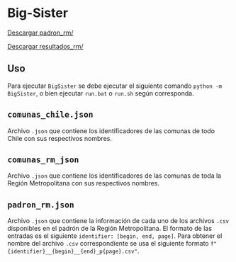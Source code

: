 # Big-Sister
[Descargar padron_rm/](https://drive.google.com/drive/folders/1Xm0ZDjFSqIOI98CFnCOqA5fOttcvZqf0?usp=sharing)

[Descargar resultados_rm/](https://drive.google.com/drive/folders/1neTYxtrzMGfdBsvfTE4_Y8gezdAE4F5-?usp=sharing)

## Uso
Para ejecutar `BigSister` se debe ejecutar el siguiente comando `python -m BigSister`, o bien ejecutar `run.bat` o `run.sh` según corresponda.

## `comunas_chile.json`
Archivo `.json` que contiene los identificadores de las comunas de todo Chile con sus respectivos nombres.

## `comunas_rm_json`
Archivo `.json` que contiene los identificadores de las comunas de toda la Región Metropolitana con sus respectivos nombres.

## `padron_rm.json`
Archivo `.json` que contiene la información de cada uno de los archivos `.csv` disponibles en el padrón de la Región Metropolitana. El formato de las entradas es el siguiente `identifier: [begin, end, page]`. Para obtener el nombre del archivo `.csv` correspondiente se usa el siguiente formato `f"{identifier}__{begin}__{end}_p{page}.csv"`.
